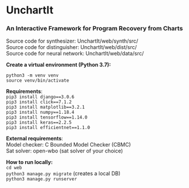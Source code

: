 # UnchartIt 
### An Interactive Framework for Program Recovery from Charts

Source code for synthesizer: UnchartIt/web/synth/src/ \
Source code for distinguisher: UnchartIt/web/dist/src/ \
Source code for neural network: UnchartIt/web/data/src/



**Create a virtual environment (Python 3.7):**

`python3 -m venv venv`\
`source venv/bin/activate`

**Requirements**:\
`pip3 install django==3.0.6`\
`pip3 install click==7.1.2`\
`pip3 install matplotlib==3.2.1`\
`pip3 install numpy==1.18.4`\
`pip3 install tensorflow==1.14.0`\
`pip3 install keras==2.2.5`\
`pip3 install efficientnet==1.1.0`

**External requirements**:\
Model checker: C Bounded Model Checker (CBMC)\
Sat solver: open-wbo (sat solver of your choice)

**How to run locally:**\
`cd web`\
`python3 manage.py migrate` (creates a local DB)\
`python3 manage.py runserver`
